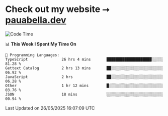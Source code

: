 # Check out my website ⭢ [pauabella.dev](https://pauabella.dev)

<!--START_SECTION:waka-->
![Code Time](http://img.shields.io/badge/Code%20Time-4%2C470%20hrs%2058%20mins-blue)

📊 **This Week I Spent My Time On** 

```text
💬 Programming Languages: 
TypeScript               26 hrs 4 mins       ████████████████████░░░░░   81.28 % 
Gettext Catalog          2 hrs 13 mins       ██░░░░░░░░░░░░░░░░░░░░░░░   06.92 % 
JavaScript               2 hrs               ██░░░░░░░░░░░░░░░░░░░░░░░   06.28 % 
Other                    1 hr 12 mins        █░░░░░░░░░░░░░░░░░░░░░░░░   03.76 % 
JSON                     18 mins             ░░░░░░░░░░░░░░░░░░░░░░░░░   00.94 % 
```


 Last Updated on 26/05/2025 16:07:09 UTC
<!--END_SECTION:waka-->

